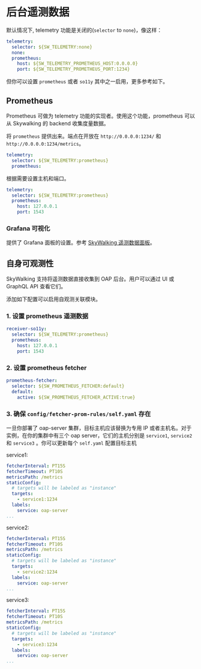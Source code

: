 # 后台遥测数据

默认情况下, telemetry 功能是关闭的(`selector` to `none`)，像这样：

```yaml
telemetry:
  selector: ${SW_TELEMETRY:none}
  none:
  prometheus:
    host: ${SW_TELEMETRY_PROMETHEUS_HOST:0.0.0.0}
    port: ${SW_TELEMETRY_PROMETHEUS_PORT:1234}
```

但你可以设置 `prometheus` 或者 `so11y` 其中之一启用，更多参考如下。

## Prometheus

Prometheus 可做为 telemetry 功能的实现者。使用这个功能，prometheus 可以从 Skywalking 的 backend 收集度量数据。

将 `prometheus` 提供出来。端点在开放在 `http://0.0.0.0:1234/` 和 `http://0.0.0.0:1234/metrics`。

```yaml
telemetry:
  selector: ${SW_TELEMETRY:prometheus}
  prometheus:
```

根据需要设置主机和端口。

```yaml
telemetry:
  selector: ${SW_TELEMETRY:prometheus}
  prometheus:
    host: 127.0.0.1
    port: 1543
```

### Grafana 可视化

提供了 Grafana 面板的设置。参考 [SkyWalking 遥测数据面板](grafana.json)。

## 自身可观测性

SkyWalking 支持将遥测数据直接收集到 OAP 后台。用户可以通过 UI 或 GraphQL API 查看它们。

添加如下配置可以启用自观测关联模块。

### 1. 设置 prometheus 遥测数据

```yaml
receiver-so11y:
  selector: ${SW_TELEMETRY:prometheus}
  prometheus:
    host: 127.0.0.1
    port: 1543
```

### 2. 设置 prometheus fetcher

```yaml
prometheus-fetcher:
  selector: ${SW_PROMETHEUS_FETCHER:default}
  default:
    active: ${SW_PROMETHEUS_FETCHER_ACTIVE:true}
```

### 3. 确保 `config/fetcher-prom-rules/self.yaml` 存在

一旦你部署了 oap-server 集群，目标主机应该替换为专用 IP 或者主机名。对于实例，在你的集群中有三个 oap server，它们的主机分别是 `service1`, `service2` 和 `service3` 。你可以更新每个 `self.yaml` 配置目标主机

service1:

```yaml
fetcherInterval: PT15S
fetcherTimeout: PT10S
metricsPath: /metrics
staticConfig:
  # targets will be labeled as "instance"
  targets:
    - service1:1234
  labels:
    service: oap-server
...
```

service2:

```yaml
fetcherInterval: PT15S
fetcherTimeout: PT10S
metricsPath: /metrics
staticConfig:
  # targets will be labeled as "instance"
  targets:
    - service2:1234
  labels:
    service: oap-server
...
```

service3:

```yaml
fetcherInterval: PT15S
fetcherTimeout: PT10S
metricsPath: /metrics
staticConfig:
  # targets will be labeled as "instance"
  targets:
    - service3:1234
  labels:
    service: oap-server
...
```
